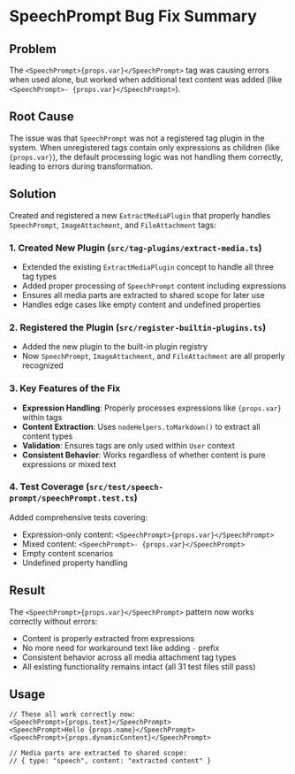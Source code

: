 # SpeechPrompt Bug Fix Summary

## Problem
The `<SpeechPrompt>{props.var}</SpeechPrompt>` tag was causing errors when used alone, but worked when additional text content was added (like `<SpeechPrompt>- {props.var}</SpeechPrompt>`).

## Root Cause
The issue was that `SpeechPrompt` was not a registered tag plugin in the system. When unregistered tags contain only expressions as children (like `{props.var}`), the default processing logic was not handling them correctly, leading to errors during transformation.

## Solution
Created and registered a new `ExtractMediaPlugin` that properly handles `SpeechPrompt`, `ImageAttachment`, and `FileAttachment` tags:

### 1. Created New Plugin (`src/tag-plugins/extract-media.ts`)
- Extended the existing `ExtractMediaPlugin` concept to handle all three tag types
- Added proper processing of `SpeechPrompt` content including expressions
- Ensures all media parts are extracted to shared scope for later use
- Handles edge cases like empty content and undefined properties

### 2. Registered the Plugin (`src/register-builtin-plugins.ts`)
- Added the new plugin to the built-in plugin registry
- Now `SpeechPrompt`, `ImageAttachment`, and `FileAttachment` are all properly recognized

### 3. Key Features of the Fix
- **Expression Handling**: Properly processes expressions like `{props.var}` within tags
- **Content Extraction**: Uses `nodeHelpers.toMarkdown()` to extract all content types
- **Validation**: Ensures tags are only used within `User` context
- **Consistent Behavior**: Works regardless of whether content is pure expressions or mixed text

### 4. Test Coverage (`src/test/speech-prompt/speechPrompt.test.ts`)
Added comprehensive tests covering:
- Expression-only content: `<SpeechPrompt>{props.var}</SpeechPrompt>`
- Mixed content: `<SpeechPrompt>- {props.var}</SpeechPrompt>`
- Empty content scenarios
- Undefined property handling

## Result
The `<SpeechPrompt>{props.var}</SpeechPrompt>` pattern now works correctly without errors:
- Content is properly extracted from expressions
- No more need for workaround text like adding `-` prefix
- Consistent behavior across all media attachment tag types
- All existing functionality remains intact (all 31 test files still pass)

## Usage
```tsx
// These all work correctly now:
<SpeechPrompt>{props.text}</SpeechPrompt>
<SpeechPrompt>Hello {props.name}</SpeechPrompt>
<SpeechPrompt>{props.dynamicContent}</SpeechPrompt>

// Media parts are extracted to shared scope:
// { type: "speech", content: "extracted content" }
```